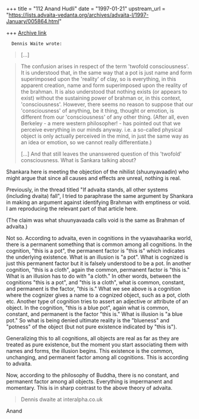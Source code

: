 +++
title = "112 Anand Hudli"
date = "1997-01-21"
upstream_url = "https://lists.advaita-vedanta.org/archives/advaita-l/1997-January/005864.html"

+++
[Archive link](https://lists.advaita-vedanta.org/archives/advaita-l/1997-January/005864.html)

      Dennis Waite wrote:
> [...]

> The confusion arises in respect of the term 'twofold consciousness'. It is
> understood that, in the same way that a pot is just name and form
> superimposed upon the 'reality' of clay, so is everything, in this apparent
> creation, name and form superimposed upon the reality of the brahman. It is
> also understood that nothing exists (or appears to exist) without the
> sustaining power of brahman or, in this context, 'consciousness'. However,
> there seems no reason to suppose that our 'consciousness' of anything, be it
> thing, thought or emotion, is different from our 'consciousness' of any
> other thing. (After all, even Berkeley - a mere western philosopher! - has
> pointed out that we perceive everything in our minds anyway. i.e. a
> so-called physical object is only actually perceived in the mind, in just
> the same way as an idea or emotion, so we cannot really differentiate.)
>
> [...]
> And that still leaves the unanswered question of this 'twofold'
> consciousness. What is Sankara talking about?
>


  Shankara here is meeting the objection of the nihilist (shuunyavaadin)
  who might argue that since all causes and effects are unreal, nothing
  is real.

  Previously, in the thread titled "If advaita stands, all other systems
  (including dvaita) fall", I tried to paraphrase the same argument by
  Shankara in making an argument against identifying Brahman with
  emptiness or void. I am reproducing the relevant part of that article
  here.


  (The claim was what shuunyavaada calls void is the same as
   Brahman of advaita.)

  Not so. According to advaita, even in cognitions in the
  vyaavahaarika world, there is a permanent something that is common among
  all cognitions. In the cognition, "this is a pot", the permanent factor
  is "this is" which indicates the underlying existence. What is an illusion
   is "a pot". What is cognized is just this permanent  factor
  but it is falsely understood to be a pot. In another cognition, "this is a
  cloth", again the common, permanent factor is "this is." What is an
  illusion has to do with "a cloth." In other words,
  between the cognitions "this is a pot", and "this is a cloth", what is
  common, constant, and permanent is the factor, "this is."
  What we see above is a cognition where the cognizer gives a name to a
  cognized object, such as a pot, cloth etc. Another type of cognition
  tries to assert an adjective or attribute of an object. In the cognition,
  "this is a blue pot", again what is common, constant, and permanent
   is the factor "this is." What is illusion is "a blue pot." So what
  is being denied ultimate reality is the "blueness" and "potness" of the
  object (but not pure existence indicated by "this is").

  Generalizing
  this to all cognitions, all objects are real as far as they are treated as
  pure existence, but the moment you start associating them with names and
  forms, the illusion begins.
   This existence is the common, unchanging, and
  permanent factor among all cognitions. This is according to advaita.

  Now, according to the philosophy of Buddha, there is no constant,
  and permanent factor among all objects. Everything is impermanent
  and momentary. This is in sharp contrast to the above theory of advaita.

> Dennis
> dwaite at interalpha.co.uk
>
>

 Anand

